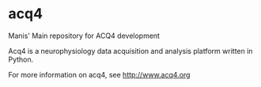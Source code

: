 acq4
====

Manis' Main repository for ACQ4 development

Acq4 is a neurophysiology data acquisition and analysis platform written in Python. 

For more information on acq4, see http://www.acq4.org

